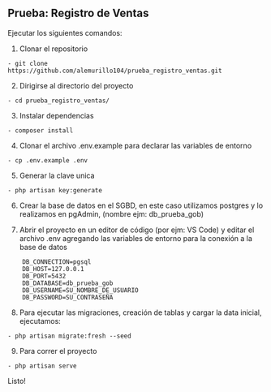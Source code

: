 ## Prueba: Registro de Ventas
Ejecutar los siguientes comandos:

1. Clonar el repositorio 
```
- git clone https://github.com/alemurillo104/prueba_registro_ventas.git
```
2. Dirigirse al directorio del proyecto
```
- cd prueba_registro_ventas/
```
3. Instalar dependencias
```
- composer install
```
4. Clonar el archivo .env.example para declarar las variables de entorno 
```
- cp .env.example .env
```
5. Generar la clave unica
```
- php artisan key:generate
```
6. Crear la base de datos en el SGBD, en este caso utilizamos postgres y lo realizamos en pgAdmin, 
(nombre ejm: db_prueba_gob)
    
7. Abrir el proyecto en un editor de código (por ejm: VS Code) 
y editar el archivo .env agregando las variables de entorno para la conexión a la base de datos
```
    DB_CONNECTION=pgsql
    DB_HOST=127.0.0.1
    DB_PORT=5432
    DB_DATABASE=db_prueba_gob
    DB_USERNAME=SU_NOMBRE_DE_USUARIO
    DB_PASSWORD=SU_CONTRASEÑA
```
8. Para ejecutar las migraciones, creación de tablas y cargar la data inicial, ejecutamos:
```
- php artisan migrate:fresh --seed
```
9. Para correr el proyecto
```
- php artisan serve
```
Listo!
